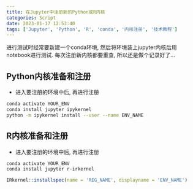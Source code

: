 ```yaml
---
title: 在Jupyter中注册新的Python或R内核
categories: Script
date: 2023-01-17 12:53:40
tags: ['Jupyter', 'Python', 'R', 'conda', '内核注册', '技术教程']
---
```


进行测试时经常要新建一个conda环境, 然后将环境装上jupyter内核后用notebook进行测试. 每次注册新内核都要重查, 所以还是做个记录好了...
<!-- 摘要部分 -->
<!-- more -->

## Python内核准备和注册

- 进入要注册的环境中后, 再进行注册

```bash
conda activate YOUR_ENV
conda install jupyter ipykernel
python -m ipykernel install --user --name ENV_NAME
```

## R内核准备和注册

- 进入要注册的环境中后, 再进行注册

```bash
conda activate YOUR_ENV
conda install jupyter r-irkernel
```

```r
IRkernel::installspec(name = 'REG_NAME', displayname = 'ENV_NAME')
```
